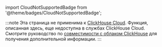 
import CloudNotSupportedBadge from '@theme/badges/CloudNotSupportedBadge';

<CloudNotSupportedBadge/>

:::note
Эта страница не применима к [ClickHouse Cloud](https://clickhouse.com/cloud). Функция, описанная здесь, еще недоступна в службах ClickHouse Cloud. 
Смотрите руководство по [совместимости с облаком ClickHouse](/whats-new/cloud-compatibility#roadmap) для получения дополнительной информации.
:::
```
